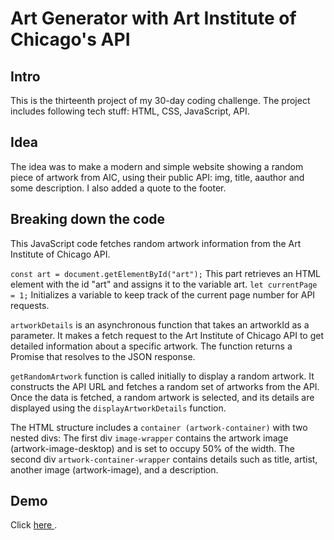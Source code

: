 # Art Generator with Art Institute of Chicago's API

## Intro
This is the thirteenth project of my 30-day coding challenge. The project includes following tech stuff: HTML, CSS, JavaScript, API.

## Idea
The idea was to make a modern and simple website showing a random piece of artwork from AIC, using their public API: img, title, aauthor and some description. I also added a quote to the footer.

## Breaking down the code

This JavaScript code fetches random artwork information from the Art Institute of Chicago API.

`const art = document.getElementById("art");`
This part retrieves an HTML element with the id "art" and assigns it to the variable art.
`let currentPage = 1;` Initializes a variable to keep track of the current page number for API requests.

`artworkDetails` is an asynchronous function that takes an artworkId as a parameter.
It makes a fetch request to the Art Institute of Chicago API to get detailed information about a specific artwork.
The function returns a Promise that resolves to the JSON response.

`getRandomArtwork` function is called initially to display a random artwork.
It constructs the API URL and fetches a random set of artworks from the API.
Once the data is fetched, a random artwork is selected, and its details are displayed using the `displayArtworkDetails` function.

The HTML structure includes a `container (artwork-container)` with two nested divs:
The first div `image-wrapper` contains the artwork image (artwork-image-desktop) and is set to occupy 50% of the width.
The second div `artwork-container-wrapper` contains details such as title, artist, another image (artwork-image), and a description.

## Demo
Click <a href="https://fastidious-babka-6479df.netlify.app/"> here </a>.
